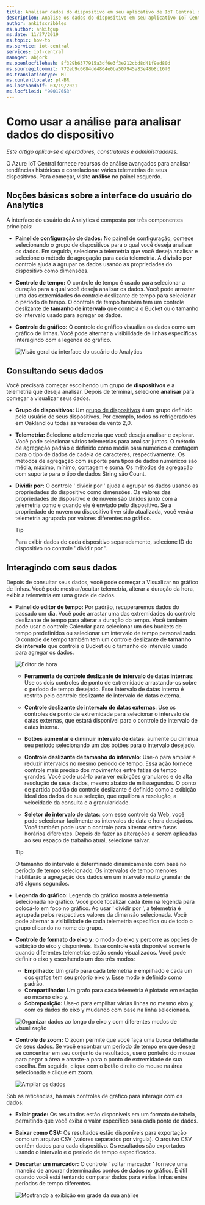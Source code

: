 ```yaml
---
title: Analisar dados do dispositivo em seu aplicativo de IoT Central do Azure | Microsoft Docs
description: Analise os dados do dispositivo em seu aplicativo IoT Central do Azure.
author: ankitscribbles
ms.author: ankitgup
ms.date: 11/27/2019
ms.topic: how-to
ms.service: iot-central
services: iot-central
manager: abjork
ms.openlocfilehash: 8f329b6377915a3df6e3f3e212cbd8d41f9ed80d
ms.sourcegitcommit: 772eb9c6684dd4864e0ba507945a83e48b8c16f0
ms.translationtype: MT
ms.contentlocale: pt-BR
ms.lasthandoff: 03/19/2021
ms.locfileid: "90017653"
---
```

# <a name="how-to-use-analytics-to-analyze-device-data"></a>Como usar a análise para analisar dados do dispositivo

*Este artigo aplica-se a operadores, construtores e administradores.*

O Azure IoT Central fornece recursos de análise avançados para analisar tendências históricas e correlacionar vários telemetrias de seus dispositivos. Para começar, visite **análise** no painel esquerdo.

## <a name="understanding-the-analytics-ui"></a>Noções básicas sobre a interface do usuário do Analytics
A interface do usuário do Analytics é composta por três componentes principais:
- **Painel de configuração de dados:** No painel de configuração, comece selecionando o grupo de dispositivos para o qual você deseja analisar os dados. Em seguida, selecione a telemetria que você deseja analisar e selecione o método de agregação para cada telemetria. A **divisão por** controle ajuda a agrupar os dados usando as propriedades do dispositivo como dimensões.

- **Controle de tempo:** O controle de tempo é usado para selecionar a duração para a qual você deseja analisar os dados. Você pode arrastar uma das extremidades do controle deslizante de tempo para selecionar o período de tempo. O controle de tempo também tem um controle deslizante de **tamanho de intervalo** que controla o Bucket ou o tamanho do intervalo usado para agregar os dados. 

- **Controle de gráfico:** O controle de gráfico visualiza os dados como um gráfico de linhas. Você pode alternar a visibilidade de linhas específicas interagindo com a legenda do gráfico. 


  ![Visão geral da interface do usuário do Analytics](media/howto-create-analytics/analyticsui.png)


## <a name="querying-your-data"></a>Consultando seus dados

Você precisará começar escolhendo um grupo de **dispositivos** e a telemetria que deseja analisar. Depois de terminar, selecione **analisar** para começar a visualizar seus dados.

- **Grupo de dispositivos:** Um [grupo de dispositivos](tutorial-use-device-groups.md) é um grupo definido pelo usuário de seus dispositivos. Por exemplo, todos os refrigeradores em Oakland ou todas as versões de vento 2,0.

- **Telemetria:** Selecione a telemetria que você deseja analisar e explorar. Você pode selecionar vários telemetrias para analisar juntos. O método de agregação padrão é definido como média para numérico e contagem para o tipo de dados de cadeia de caracteres, respectivamente. Os métodos de agregação com suporte para tipos de dados numéricos são média, máximo, mínimo, contagem e soma.  Os métodos de agregação com suporte para o tipo de dados String são Count.

- **Dividir por:** O controle ' dividir por ' ajuda a agrupar os dados usando as propriedades do dispositivo como dimensões. Os valores das propriedades de dispositivo e de nuvem são Unidos junto com a telemetria como e quando ele é enviado pelo dispositivo. Se a propriedade de nuvem ou dispositivo tiver sido atualizada, você verá a telemetria agrupada por valores diferentes no gráfico.

    > [!TIP]
    > Para exibir dados de cada dispositivo separadamente, selecione ID do dispositivo no controle ' dividir por '.

## <a name="interacting-with-your-data"></a>Interagindo com seus dados

Depois de consultar seus dados, você pode começar a Visualizar no gráfico de linhas. Você pode mostrar/ocultar telemetria, alterar a duração da hora, exibir a telemetria em uma grade de dados.

- **Painel do editor de tempo:** Por padrão, recuperaremos dados do passado um dia. Você pode arrastar uma das extremidades do controle deslizante de tempo para alterar a duração do tempo. Você também pode usar o controle Calendar para selecionar um dos buckets de tempo predefinidos ou selecionar um intervalo de tempo personalizado. O controle de tempo também tem um controle deslizante de **tamanho de intervalo** que controla o Bucket ou o tamanho do intervalo usado para agregar os dados.

    ![Editor de hora](media/howto-create-analytics/timeeditorpanel.png)

    - **Ferramenta de controle deslizante de intervalo de datas internas**: Use os dois controles de ponto de extremidade arrastando-os sobre o período de tempo desejado. Esse intervalo de datas interna é restrito pelo controle deslizante de intervalo de datas externa.
    
   
    - **Controle deslizante de intervalo de datas externas**: Use os controles de ponto de extremidade para selecionar o intervalo de datas externas, que estará disponível para o controle de intervalo de datas interna.

    - **Botões aumentar e diminuir intervalo de datas**: aumente ou diminua seu período selecionando um dos botões para o intervalo desejado.

    - **Controle deslizante de tamanho do intervalo**: Use-o para ampliar e reduzir intervalos no mesmo período de tempo. Essa ação fornece controle mais preciso dos movimentos entre fatias de tempo grandes. Você pode usá-lo para ver exibições granulares e de alta resolução de seus dados, mesmo abaixo de milissegundos. O ponto de partida padrão do controle deslizante é definido como a exibição ideal dos dados de sua seleção, que equilibra a resolução, a velocidade da consulta e a granularidade.
    
    - **Seletor de intervalo de datas**: com esse controle da Web, você pode selecionar facilmente os intervalos de data e hora desejados. Você também pode usar o controle para alternar entre fusos horários diferentes. Depois de fazer as alterações a serem aplicadas ao seu espaço de trabalho atual, selecione salvar.

    > [!TIP]
    > O tamanho do intervalo é determinado dinamicamente com base no período de tempo selecionado. Os intervalos de tempo menores habilitarão a agregação dos dados em um intervalo muito granular de até alguns segundos.


- **Legenda do gráfico:** Legenda do gráfico mostra a telemetria selecionada no gráfico. Você pode focalizar cada item na legenda para colocá-lo em foco no gráfico. Ao usar ' dividir por ', a telemetria é agrupada pelos respectivos valores da dimensão selecionada. Você pode alternar a visibilidade de cada telemetria específica ou de todo o grupo clicando no nome do grupo.  


- **Controle de formato do eixo y:** o modo do eixo y percorre as opções de exibição do eixo y disponíveis. Esse controle está disponível somente quando diferentes telemetrias estão sendo visualizados. Você pode definir o eixo y escolhendo um dos três modos:

    - **Empilhado:** Um grafo para cada telemetria é empilhado e cada um dos grafos tem seu próprio eixo y. Esse modo é definido como padrão.
    - **Compartilhado:** Um grafo para cada telemetria é plotado em relação ao mesmo eixo y.
    - **Sobreposição:** Use-o para empilhar várias linhas no mesmo eixo y, com os dados do eixo y mudando com base na linha selecionada.

  ![Organizar dados ao longo do eixo y com diferentes modos de visualização](media/howto-create-analytics/yaxiscontrol.png)

- **Controle de zoom:** O zoom permite que você faça uma busca detalhada de seus dados. Se você encontrar um período de tempo em que deseja se concentrar em seu conjunto de resultados, use o ponteiro do mouse para pegar a área e arraste-a para o ponto de extremidade de sua escolha. Em seguida, clique com o botão direito do mouse na área selecionada e clique em zoom.

  ![Ampliar os dados](media/howto-create-analytics/zoom.png)

Sob as reticências, há mais controles de gráfico para interagir com os dados:

- **Exibir grade:** Os resultados estão disponíveis em um formato de tabela, permitindo que você exiba o valor específico para cada ponto de dados.

- **Baixar como CSV:** Os resultados estão disponíveis para exportação como um arquivo CSV (valores separados por vírgula). O arquivo CSV contém dados para cada dispositivo. Os resultados são exportados usando o intervalo e o período de tempo especificados. 

- **Descartar um marcador:** O controle ' soltar marcador ' fornece uma maneira de ancorar determinados pontos de dados no gráfico. É útil quando você está tentando comparar dados para várias linhas entre períodos de tempo diferentes.

  ![Mostrando a exibição em grade da sua análise](media/howto-create-analytics/additionalchartcontrols.png)
